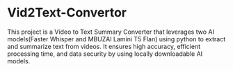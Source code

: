# Vid2Text-Convertor
This project is a Video to Text Summary Converter that leverages two AI models(Faster Whisper and MBUZAI Lamini T5 Flan) using python to extract and summarize text from videos. 
It ensures high accuracy, efficient processing time, and data security by using locally downloadable AI models.
